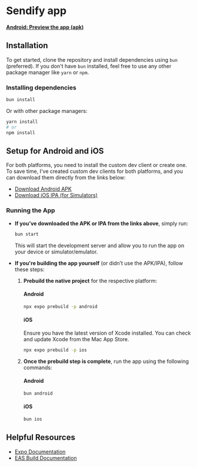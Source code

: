 # Sendify app

[**Android: Preview the app (apk)**](<https://expo.dev/artifacts/eas/isy9wwoZTNUNfoZuWMP6Qh.apk>)

## Installation

To get started, clone the repository and install dependencies using `bun` (preferred). If you don't have `bun` installed, feel free to use any other package manager like `yarn` or `npm`.

### Installing dependencies

```sh
bun install
```

Or with other package managers:

```sh
yarn install
# or
npm install
```

## Setup for Android and iOS

For both platforms, you need to install the custom dev client or create one. To save time, I've created custom dev clients for both platforms, and you can download them directly from the links below:

- [Download Android APK](<https://expo.dev/artifacts/eas/2sm3pxobBR1ub4rUnSeaBa.apk>)
- [Download iOS IPA (for Simulators)](<https://expo.dev/artifacts/eas/7oaZHU1NYtGxXxAtDa1SyK.tar.gz>)

### Running the App

- **If you’ve downloaded the APK or IPA from the links above**, simply run:

  ```sh
  bun start
  ```

  This will start the development server and allow you to run the app on your device or simulator/emulator.

- **If you're building the app yourself** (or didn’t use the APK/IPA), follow these steps:

  1. **Prebuild the native project** for the respective platform:

     #### Android

     ```sh
     npx expo prebuild -p android
     ```

     #### iOS

     Ensure you have the latest version of Xcode installed. You can check and update Xcode from the Mac App Store.

     ```sh
     npx expo prebuild -p ios
     ```

  2. **Once the prebuild step is complete**, run the app using the following commands:

     #### Android

     ```sh
     bun android
     ```

     #### iOS

     ```sh
     bun ios
     ```

## Helpful Resources

- [Expo Documentation](https://docs.expo.dev/)
- [EAS Build Documentation](https://docs.expo.dev/build/introduction/)